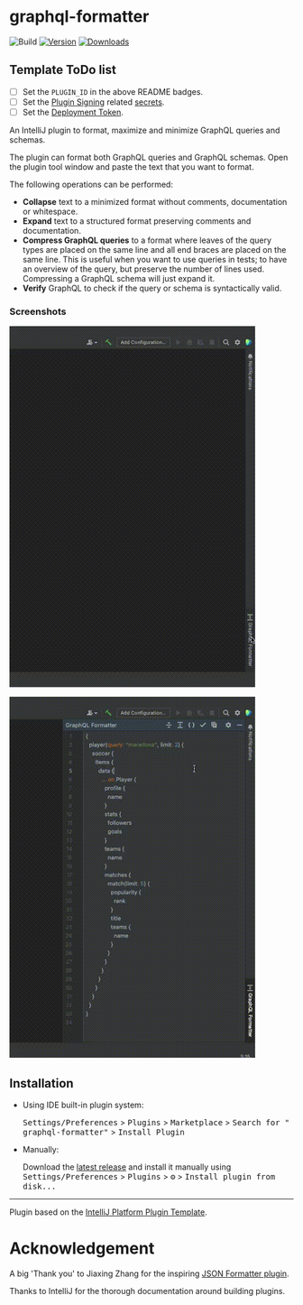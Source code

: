 # graphql-formatter

![Build](https://github.com/Ekryd/graphql-formatter/workflows/Build/badge.svg)
[![Version](https://img.shields.io/jetbrains/plugin/v/21373-graphql-formatter.svg)](https://plugins.jetbrains.com/plugin/21373-graphql-formatter.svg)
[![Downloads](https://img.shields.io/jetbrains/plugin/d/21373-graphql-formatter.svg)](https://plugins.jetbrains.com/plugin/21373-graphql-formatter.svg)

## Template ToDo list

- [ ] Set the `PLUGIN_ID` in the above README badges.
- [ ] Set
  the [Plugin Signing](https://plugins.jetbrains.com/docs/intellij/plugin-signing.html?from=IJPluginTemplate)
  related [secrets](https://github.com/JetBrains/intellij-platform-plugin-template#environment-variables).
- [ ] Set
  the [Deployment Token](https://plugins.jetbrains.com/docs/marketplace/plugin-upload.html?from=IJPluginTemplate).

<!-- Plugin description -->
An IntelliJ plugin to format, maximize and minimize GraphQL queries and schemas.

The plugin can format both GraphQL queries and GraphQL schemas. Open the plugin tool window and
paste the text that you want to format.

The following operations can be performed:

* **Collapse** text to a minimized format without comments, documentation or whitespace.
* **Expand** text to a structured format preserving comments and documentation.
* **Compress GraphQL queries** to a format where leaves of the query types are placed on the same line
  and all end braces are placed on the same line. This is useful when you want to use queries in
  tests; to have an overview of the query, but preserve the number of lines used. Compressing a
  GraphQL schema will just expand it.
* **Verify** GraphQL to check if the query or schema is syntactically valid.

<!-- Plugin description end -->

### Screenshots

![Screen Recording](./misc/screen-formatting.gif)

![Compressing Query](./misc/screen-compressing.gif)

## Installation

- Using IDE built-in plugin system:

  <kbd>Settings/Preferences</kbd> > <kbd>Plugins</kbd> > <kbd>Marketplace</kbd> > <kbd>Search for "
  graphql-formatter"</kbd> >
  <kbd>Install Plugin</kbd>

- Manually:

  Download the [latest release](https://github.com/Ekryd/graphql-formatter/releases/latest) and
  install it manually using
  <kbd>Settings/Preferences</kbd> > <kbd>Plugins</kbd> > <kbd>⚙️</kbd> > <kbd>Install plugin from
  disk...</kbd>

---
Plugin based on the [IntelliJ Platform Plugin Template][template].

[template]: https://github.com/JetBrains/intellij-platform-plugin-template

[docs:plugin-description]: https://plugins.jetbrains.com/docs/intellij/plugin-user-experience.html#plugin-description-and-presentation

# Acknowledgement

A big 'Thank you' to Jiaxing Zhang for the inspiring [JSON Formatter plugin](https://plugins.jetbrains.com/plugin/13931-json-formatter).

Thanks to IntelliJ for the thorough documentation around building plugins.  
